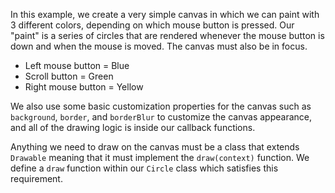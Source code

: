 In this example, we create a very simple canvas in which we can paint with 3 different colors, depending on which mouse button is pressed. Our "paint" is a series of circles that are rendered whenever the mouse button is down and when the mouse is moved. The canvas must also be in focus.

- Left mouse button = Blue
- Scroll button = Green
- Right mouse button = Yellow

We also use some basic customization properties for the canvas such as `background`, `border`, and `borderBlur` to customize the canvas appearance, and all of the drawing logic is inside our callback functions.

Anything we need to draw on the canvas must be a class that extends `Drawable` meaning that it must implement the `draw(context)` function. We define a `draw` function within our `Circle` class which satisfies this requirement.